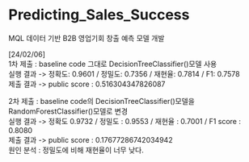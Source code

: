 # Predicting_Sales_Success
MQL 데이터 기반 B2B 영업기회 창출 예측 모델 개발

[24/02/06] </br>
1차 제출 : baseline code 그대로 DecisionTreeClassifier()모델 사용 </br>
실행 결과 -> 정확도: 0.9601 / 정밀도: 0.7356 / 재현율: 0.7814 / F1: 0.7578 </br>
제출 결과 -> public score : 0.516304347826087 </br>

2차 제출 : baseline code의 DecisionTreeClassifier()모델을 RandomForestClassifier()모델로 변경 </br>
실행 결과 -> 정확도 0.9732 / 정밀도 : 0.9553 / 재현율 : 0.7001 / F1 score : 0.8080 </br>
제출 결과 -> public score : 0.17677286742034942 </br>
원인 분석 : 정밀도에 비해 재현율이 너무 낮다. </br>
